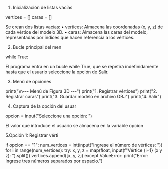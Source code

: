 1. Inicialización de listas vacías

vertices = []
caras = []

Se crean dos listas vacías:
	•	vertices: Almacena las coordenadas (x, y, z) de cada vértice del modelo 3D.
	•	caras: Almacena las caras del modelo, representadas por índices que hacen referencia a los vértices.

2. Bucle principal del men

while True:

El programa entra en un bucle while True, que se repetirá indefinidamente hasta que el usuario seleccione la opción de Salir.

3. Menú de opciones

print("\n--- Menú de Figura 3D ---")
print("1. Registrar vértices")
print("2. Registrar caras")
print("3. Guardar modelo en archivo OBJ")
print("4. Salir")


4. Captura de la opción del usuar

opcion = input("Seleccione una opción: ")

El valor que introduce el usuario se almacena en la variable opcion

5.Opción 1: Registrar vérti

if opcion == "1":
    num_vertices = int(input("Ingrese el número de vértices: "))
    for i in range(num_vertices):
        try:
            x, y, z = map(float, input(f"Vértice {i+1} (x y z): ").split())
            vertices.append([x, y, z])
        except ValueError:
            print("Error: Ingrese tres números separados por espacio.")

